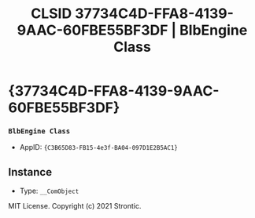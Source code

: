 ﻿---
title: "CLSID 37734C4D-FFA8-4139-9AAC-60FBE55BF3DF | BlbEngine Class"
excerpt: What is COM-Object CLSID 37734C4D-FFA8-4139-9AAC-60FBE55BF3DF?
---

# {37734C4D-FFA8-4139-9AAC-60FBE55BF3DF}

### `BlbEngine Class`
* AppID: `{C3B65D83-FB15-4e3f-BA04-097D1E2B5AC1}`

## Instance

* Type: `__ComObject`

MIT License. Copyright (c) 2021 Strontic.


